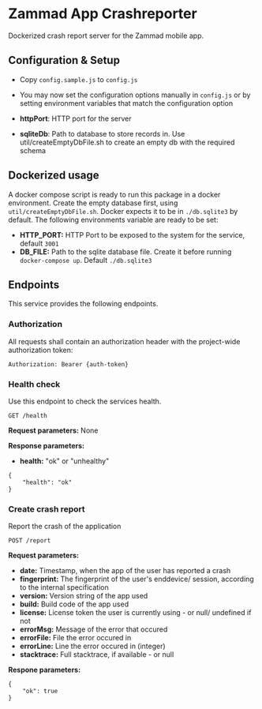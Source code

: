 # Zammad App Crashreporter

Dockerized crash report server for the Zammad mobile app.

## Configuration & Setup
* Copy `config.sample.js` to `config.js`
* You may now set the configuration options manually in `config.js` or by setting environment variables that match the configuration option

* **httpPort**: HTTP port for the server
* **sqliteDb**: Path to database to store records in. Use util/createEmptyDbFile.sh to create an empty db with the required schema

## Dockerized usage
A docker compose script is ready to run this package in a docker environment.
Create the empty database first, using `util/createEmptyDbFile.sh`. Docker expects it to be in `./db.sqlite3` by default.
The following environments variable are ready to be set: 
* **HTTP_PORT:** HTTP Port to be exposed to the system for the service, default `3001`
* **DB_FILE:** Path to the sqlite database file. Create it before running `docker-compose up`. Default `./db.sqlite3`

## Endpoints

This service provides the following endpoints.

### Authorization
All requests shall contain an authorization header with the project-wide authorization token:
```
Authorization: Bearer {auth-token}
```

### Health check
Use this endpoint to check the services health.

```
GET /health
```

**Request parameters:** None



**Response parameters:**
* **health:** "ok" or "unhealthy"

```
{
    "health": "ok"
}
```

### Create crash report
Report the crash of the application

```
POST /report
```

**Request parameters:**
* **date:** Timestamp, when the app of the user has reported a crash
* **fingerprint:** The fingerprint of the user's enddevice/ session, according to the internal specification
* **version:** Version string of the app used
* **build:** Build code of the app used
* **license:** License token the user is currently using - or null/ undefined if not
* **errorMsg:** Message of the error that occured
* **errorFile:** File the error occured in
* **errorLine:** Line the error occured in (integer)
* **stacktrace:** Full stacktrace, if available - or null



**Respone parameters:**
```
{
    "ok": true
}
```
